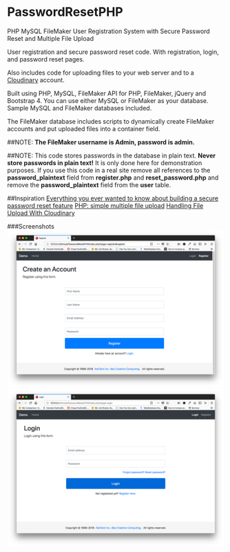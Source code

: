 # PasswordResetPHP
PHP MySQL FileMaker User Registration System with Secure Password Reset and Multiple File Upload

User registration and secure password reset code.
With registration, login, and password reset pages.

Also includes code for uploading files to your web server and to a <a href="https://cloudinary.com/">Cloudinary</a> account.

Built using PHP, MySQL, FileMaker API for PHP, FileMaker, jQuery and Bootstrap 4.
You can use either MySQL or FileMaker as your database. Sample MySQL and FileMaker databases included.

The FileMaker database includes scripts to dynamically create FileMaker accounts and put uploaded files into a container field.


##NOTE:
**The FileMaker username is Admin, password is admin.**

 
##NOTE: 
This code stores passwords in the database in plain text. <strong>Never store passwords in plain text!</strong> It is only done here for demonstration purposes. If you use this code in a real site remove all references to the **password_plaintext** field from **register.php** and **reset_password.php** and remove the **password_plaintext** field from the **user** table.


##Inspiration
[Everything you ever wanted to know about building a secure password reset feature](https://www.troyhunt.com/everything-you-ever-wanted-to-know/)
[PHP: simple multiple file upload](https://gist.github.com/N-Porsh/7766039)
[Handling File Upload With Cloudinary](https://cloudinary.com/blog/file_upload_with_php#handling_file_upload_with_cloudinary)


###Screenshots
![registration form](https://github.com/asktami/PasswordResetPHP/blob/master/img/Screenshots/1_registration_form.png)
![login form](https://github.com/asktami/PasswordResetPHP/blob/master/img/Screenshots/2_login_form.png)
